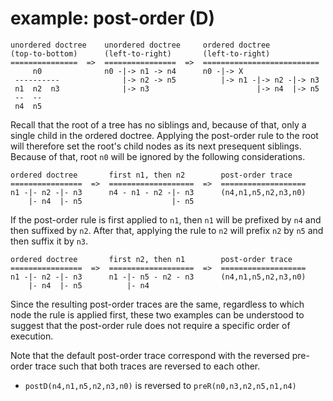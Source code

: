 
<!-- ======================================================================= -->
# example: post-order (D)

```
unordered doctree    unordered doctree     ordered doctree
(top-to-bottom)      (left-to-right)       (left-to-right)
===============  =>  ================  =>  ==========================
     n0              n0 -|-> n1 -> n4      n0 -|-> X
 ----------              |-> n2 -> n5          |-> n1 -|-> n2 -|-> n3
 n1  n2  n3              |-> n3                        |-> n4  |-> n5
 --  --
 n4  n5
```

Recall that the root of a tree has no siblings and, because of that, only a
single child in the ordered doctree. Applying the post-order rule to the root
will therefore set the root's child nodes as its next presequent siblings.
Because of that, root `n0` will be ignored by the following considerations.

```
ordered doctree       first n1, then n2        post-order trace
================  =>  ===================  =>  ===================
n1 -|- n2 -|- n3      n4 - n1 - n2 -|- n3      (n4,n1,n5,n2,n3,n0)
    |- n4  |- n5                    |- n5
```

If the post-order rule is first applied to `n1`, then `n1` will be prefixed
by `n4` and then suffixed by `n2`. After that, applying the rule to `n2` will
prefix `n2` by `n5` and then suffix it by `n3`.

```
ordered doctree       first n2, then n1        post-order trace
================  =>  ===================  =>  ===================
n1 -|- n2 -|- n3      n1 -|- n5 - n2 - n3      (n4,n1,n5,n2,n3,n0)
    |- n4  |- n5          |- n4
```

Since the resulting post-order traces are the same, regardless to which node
the rule is applied first, these two examples can be understood to suggest
that the post-order rule does not require a specific order of execution.

Note that the default post-order trace correspond with the reversed pre-order
trace such that both traces are reversed to each other.

* `postD(n4,n1,n5,n2,n3,n0)` is reversed to `preR(n0,n3,n2,n5,n1,n4)`
